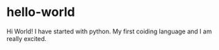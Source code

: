 # hello-world
Hi World!
I have started with python. My first coiding language and I am really excited.
